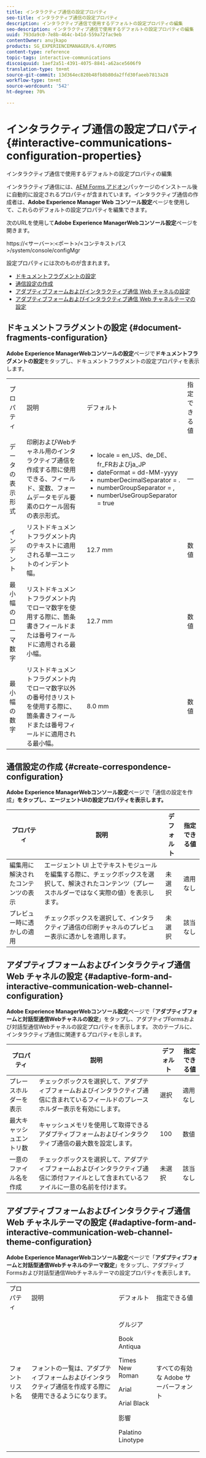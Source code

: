 ```yaml
---
title: インタラクティブ通信の設定プロパティ
seo-title: インタラクティブ通信の設定プロパティ
description: インタラクティブ通信で使用するデフォルトの設定プロパティの編集
seo-description: インタラクティブ通信で使用するデフォルトの設定プロパティの編集
uuid: 793da9c0-7e8b-464c-b41d-559a72fac9eb
contentOwner: anujkapo
products: SG_EXPERIENCEMANAGER/6.4/FORMS
content-type: reference
topic-tags: interactive-communications
discoiquuid: 1aef2a51-4391-4075-8841-a62ace5606f9
translation-type: tm+mt
source-git-commit: 13d364ec820b48fb8b80da2ffd30faeeb7813a28
workflow-type: tm+mt
source-wordcount: '542'
ht-degree: 70%

---
```



# インタラクティブ通信の設定プロパティ {#interactive-communications-configuration-properties}

インタラクティブ通信で使用するデフォルトの設定プロパティの編集

インタラクティブ通信には、[AEM Forms アドオン](/help/forms/using/installing-configuring-aem-forms-osgi.md)パッケージのインストール後に自動的に設定されるプロパティが含まれています。インタラクティブ通信の作成者は、**Adobe Experience Manager Web コンソール設定**&#x200B;ページを使用して、これらのデフォルトの設定プロパティを編集できます。

次のURLを使用して&#x200B;**Adobe Experience ManagerWebコンソール設定**&#x200B;ページを開きます。

https://&lt;サーバー>:&lt;ポート>/&lt;コンテキストパス>/system/console/configMgr

設定プロパティには次のものが含まれます。

* [ドキュメントフラグメントの設定](#document-fragments-configuration)
* [通信設定の作成](#create-correspondence-configuration)
* [アダプティブフォームおよびインタラクティブ通信 Web チャネルの設定](#adaptive-form-and-interactive-communication-web-channel-configuration)
* [アダプティブフォームおよびインタラクティブ通信 Web チャネルテーマの設定](#adaptive-form-and-interactive-communication-web-channel-theme-configuration)

## ドキュメントフラグメントの設定  {#document-fragments-configuration}

**Adobe Experience ManagerWebコンソールの設定**&#x200B;ページで&#x200B;**ドキュメントフラグメントの設定**&#x200B;をタップし、ドキュメントフラグメントの設定プロパティを表示します。

<table> 
 <tbody> 
  <tr> 
   <td>プロパティ</td> 
   <td>説明</td> 
   <td>デフォルト</td> 
   <td>指定できる値</td> 
  </tr> 
  <tr> 
   <td>データの表示形式</td> 
   <td>印刷およびWebチャネル用のインタラクティブ通信を作成する際に使用できる、フィールド、変数、フォームデータモデル要素のロケール固有の表示形式。</td> 
   <td> 
    <ul> 
     <li>locale = en_US、de_DE、fr_FRおよびja_JP</li> 
     <li>dateFormat = dd-MM-yyyy</li> 
     <li>numberDecimalSeparator = .</li> 
     <li>numberGroupSeparator = ,</li> 
     <li>numberUseGroupSeparator = true</li> 
    </ul> </td> 
   <td><p>—</p> </td> 
  </tr> 
  <tr> 
   <td>インデント</td> 
   <td>リストドキュメントフラグメント内のテキストに適用される単一ユニットのインデント幅。</td> 
   <td>12.7 mm</td> 
   <td>数値</td> 
  </tr> 
  <tr> 
   <td>最小幅のローマ数字</td> 
   <td>リストドキュメントフラグメント内でローマ数字を使用する際に、箇条書きフィールドまたは番号フィールドに適用される最小幅。 </td> 
   <td>12.7 mm</td> 
   <td>数値</td> 
  </tr> 
  <tr> 
   <td>最小幅の数字</td> 
   <td>リストドキュメントフラグメント内でローマ数字以外の番号付きリストを使用する際に、箇条書きフィールドまたは番号フィールドに適用される最小幅。</td> 
   <td>8.0 mm</td> 
   <td>数値</td> 
  </tr> 
 </tbody> 
</table>

## 通信設定の作成  {#create-correspondence-configuration}

**Adobe Experience ManagerWebコンソール設定**&#x200B;ページで「通信の設定を作成」**をタップし、エージェントUIの設定プロパティを表示します。**

| プロパティ | 説明 | デフォルト | 指定できる値 |
|---|---|---|---|
| 編集用に解決されたコンテンツの表示 | エージェント UI 上でテキストモジュールを編集する際に、チェックボックスを選択して、解決されたコンテンツ（プレースホルダーではなく実際の値）を表示します。 | 未選択 | 適用なし |
| プレビュー時に透かしの適用 | チェックボックスを選択して、インタラクティブ通信の印刷チャネルのプレビュー表示に透かしを適用します。 | 未選択 | 該当なし |

## アダプティブフォームおよびインタラクティブ通信 Web チャネルの設定  {#adaptive-form-and-interactive-communication-web-channel-configuration}

**Adobe Experience ManagerWebコンソール設定**&#x200B;ページで「**アダプティブフォームと対話型通信Webチャネルの設定**」をタップし、アダプティブFormsおよび対話型通信Webチャネルの設定プロパティを表示します。 次のテーブルに、インタラクティブ通信に関連するプロパティを示します。

| プロパティ | 説明 | デフォルト | 指定できる値 |
|---|---|---|---|
| プレースホルダーを表示 | チェックボックスを選択して、アダプティブフォームおよびインタラクティブ通信に含まれているフィールドのプレースホルダー表示を有効にします。 | 選択 | 適用なし |
| 最大キャッシュエントリ数 | キャッシュメモリを使用して取得できるアダプティブフォームおよびインタラクティブ通信の最大数を設定します。 | 100 | 数値 |
| 一意のファイル名を作成 | チェックボックスを選択して、アダプティブフォームおよびインタラクティブ通信に添付ファイルとして含まれているファイルに一意の名前を付けます。 | 未選択 | 該当なし |

## アダプティブフォームおよびインタラクティブ通信 Web チャネルテーマの設定  {#adaptive-form-and-interactive-communication-web-channel-theme-configuration}

**Adobe Experience ManagerWebコンソール設定**&#x200B;ページで「**アダプティブフォームと対話型通信Webチャネルのテーマ設定**」をタップし、アダプティブFormsおよび対話型通信Webチャネルテーマの設定プロパティを表示します。

<table> 
 <tbody> 
  <tr> 
   <td>プロパティ</td> 
   <td>説明</td> 
   <td>デフォルト</td> 
   <td>指定できる値</td> 
  </tr> 
  <tr> 
   <td>フォントリスト名</td> 
   <td>フォントの一覧は、アダプティブフォームおよびインタラクティブ通信を作成する際に使用できるようになります。</td> 
   <td><p>グルジア</p> <p>Book Antiqua</p> <p>Times New Roman</p> <p>Arial</p> <p>Arial Black</p> <p>影響</p> <p>Palatino Linotype</p> </td> 
   <td>すべての有効な Adobe サーバーフォント</td> 
  </tr> 
 </tbody> 
</table>

